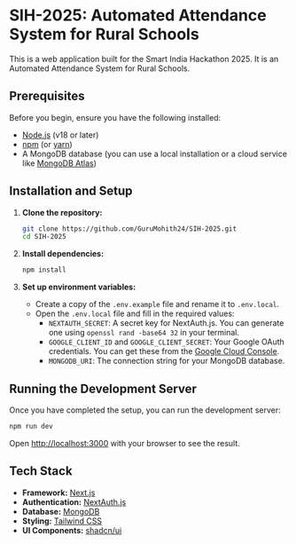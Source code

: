 # SIH-2025: Automated Attendance System for Rural Schools

This is a web application built for the Smart India Hackathon 2025. It is an Automated Attendance System for Rural Schools.

## Prerequisites

Before you begin, ensure you have the following installed:
*   [Node.js](https://nodejs.org/en/) (v18 or later)
*   [npm](https://www.npmjs.com/) (or [yarn](https://yarnpkg.com/))
*   A MongoDB database (you can use a local installation or a cloud service like [MongoDB Atlas](https://www.mongodb.com/cloud/atlas))

## Installation and Setup

1.  **Clone the repository:**
    ```bash
    git clone https://github.com/GuruMohith24/SIH-2025.git
    cd SIH-2025
    ```

2.  **Install dependencies:**
    ```bash
    npm install
    ```

3.  **Set up environment variables:**
    *   Create a copy of the `.env.example` file and rename it to `.env.local`.
    *   Open the `.env.local` file and fill in the required values:
        *   `NEXTAUTH_SECRET`: A secret key for NextAuth.js. You can generate one using `openssl rand -base64 32` in your terminal.
        *   `GOOGLE_CLIENT_ID` and `GOOGLE_CLIENT_SECRET`: Your Google OAuth credentials. You can get these from the [Google Cloud Console](https://console.cloud.google.com/).
        *   `MONGODB_URI`: The connection string for your MongoDB database.

## Running the Development Server

Once you have completed the setup, you can run the development server:

```bash
npm run dev
```

Open [http://localhost:3000](http://localhost:3000) with your browser to see the result.

## Tech Stack

*   **Framework:** [Next.js](https://nextjs.org/)
*   **Authentication:** [NextAuth.js](https://next-auth.js.org/)
*   **Database:** [MongoDB](https://www.mongodb.com/)
*   **Styling:** [Tailwind CSS](https://tailwindcss.com/)
*   **UI Components:** [shadcn/ui](https://ui.shadcn.com/)